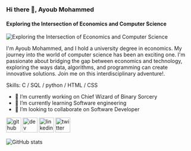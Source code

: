 ### Hi there 👋, Ayoub Mohammed
#### Exploring the Intersection of Economics and Computer Science
![Exploring the Intersection of Economics and Computer Science](https://tumindo.com/wp-content/uploads/2022/04/Motherboard.jpg)

I'm Ayoub Mohammed, and I hold a university degree in economics. My journey into the world of computer science has been an exciting one. I'm passionate about bridging the gap between economics and technology, exploring the ways data, algorithms, and programming can create innovative solutions. Join me on this interdisciplinary adventure!.

Skills: C / SQL / python / HTML / CSS

- 🔭 I’m currently working on Chief Wizard of Binary Sorcery 
- 🌱 I’m currently learning Software engineering 
- 👯 I’m looking to collaborate on Software Developer 


[<img src='https://cdn.jsdelivr.net/npm/simple-icons@3.0.1/icons/github.svg' alt='github' height='40'>](https://github.com/https://github.com/ayoub22222222)  [<img src='https://cdn.jsdelivr.net/npm/simple-icons@3.0.1/icons/dev-dot-to.svg' alt='dev' height='40'>](https://dev.to/ayoub22222222)  [<img src='https://cdn.jsdelivr.net/npm/simple-icons@3.0.1/icons/linkedin.svg' alt='linkedin' height='40'>](https://www.linkedin.com/in/https://www.linkedin.com/in/mohammed-ayoub-essbai//)  [<img src='https://cdn.jsdelivr.net/npm/simple-icons@3.0.1/icons/twitter.svg' alt='twitter' height='40'>](https://twitter.com/https://twitter.com/ayoub34120329)  

![GitHub stats](https://github-readme-stats.vercel.app/api?username=https://github.com/ayoub22222222&show_icons=true&count_private=true)  
